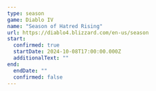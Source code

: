```yaml
---
type: season
game: Diablo IV
name: "Season of Hatred Rising"
url: https://diablo4.blizzard.com/en-us/season
start:
  confirmed: true
  startDate: 2024-10-08T17:00:00.000Z
  additionalText: ""
end:
  endDate: ""
  confirmed: false
---
```

